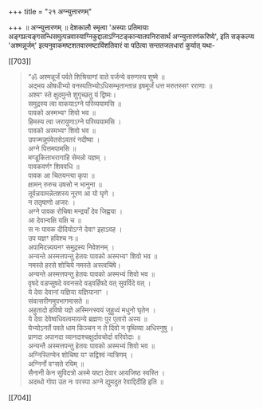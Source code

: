 +++
title = "२१ अग्न्युत्तारणम्"

+++
॥ अग्न्युत्तारणम् ॥ देशकालौ स्मृत्वा 'अस्याः प्रतिमायाः अङ्गप्रत्यङ्गसन्धिसमुत्पन्नवास्याग्निकुद्दालाऽग्निटङ्कान्यातपनिरासार्थं अग्न्युत्तारणंकरिष्ये', इति सङ्कल्प्य 'अश्मन्नूर्जम्' इत्यनुवाकमष्टशतवारमष्टाविंशतिवारं वा पठित्वा सन्ततजलधारां कुर्यात् यथा- 

[[703]]

> “ॐ  अश्मन्नूर्जं पर्वते शिश्रियाणां वाते पर्जन्ये वरुणस्य शुष्मे ॥  
अद्भय ओषधीभ्यो वनस्पतिभ्योऽधिसम्भृतान्तान्न इषमूर्जं धत्त मरुतस्सꣳ रराणाः ॥  
अश्मꣳ स्ते क्षुदमुन्ते शुगृच्छतु यं द्विष्मः।  
समुद्रस्य त्वा वाकयाऽग्ने परिव्ययामसि ॥  
पावको अस्मभ्यꣳ शिवो भव ॥  
हिमस्य त्वा जरायुणाऽग्ने परिव्ययामसि ।  
पावको अस्मभ्यꣳ शिवो भव ॥  
उपज्मन्नुपंवेतसेऽवतरं नदीष्वा ।  
अग्ने पित्तमपामसि ॥  
मण्डूकिताभरागाहि सेमन्नो यज्ञम् ।  
पावकवर्णꣳ शिववधि ॥  
पावक आ चितयन्त्या कृपा ॥  
क्षामन् रुरुच उषसो न भानुना ॥  
तूर्वन्नयामन्नेतशस्य नूरण आ यो घृणे ।  
न ततृषाणो अजरः ।  
अग्ने पावक रोचिषा मन्द्रयाँ देव जिह्वया ।  
आ देवान्वक्षि यक्षि च ॥  
स नः पावक दीदियोऽग्ने देवाꣳ इहाऽवह ।  
उप यज्ञꣳ हविश्च नः॥  
अपामिदन्न्ययनꣳ समुद्रस्य निवेशनम् ।   
अन्यन्ते अस्मत्तपन्तु हेतयः पावको अस्मभ्यꣳ शिवो भव ॥  
नमस्ते हरसे शोचिये नमस्ते अस्त्वचिंषे।  
अन्यन्ते अस्मत्तपन्तु हेतयः पावको अस्मभ्यं शिवो भव ॥  
वृषदे वडप्सुषदे ववनसदे वड्वर्हिषदे वत् सुवर्विदे वत् ।  
ये देवा देवानां यज्ञिया यज्ञियानाꣳ ।  
संवत्सरीणमुपभागमासते ॥  
अहुतादो हविषो यज्ञे अस्मिन्त्स्वयं जुहुध्वं मधुनो घृतेन ।  
ये देवा देवेष्वधिवत्वमायन्ये ब्रह्मणः पुर ए॒तारो अस्य ॥  
येभ्योऽनर्ते पवते धाम किञ्चन न ते दिवो न पृथिव्या अधिस्नुषु ।  
प्राणदा अपानदा व्यानदाश्चक्षुर्दावचोर्दा वरिवोदाः ॥  
अन्यन्तै अस्मत्तपन्तु हेतयः पावको अस्मभ्यं शिवो भव ॥  
अग्निस्तिग्मेन शोचिषा यꣳ सद्विश्वं न्यत्रिणम् ।  
अग्निर्नो वꣳसते रयिम् ॥  
सैनानी केन सुविदत्रो अस्मे यष्टा देवार आयजिष्ठ स्वस्ति ।   
अदब्धो गोपा उत नः परस्पा अग्ने द्युमदुत रेवाद्दिदीहि इति ॥  

[[704]]
